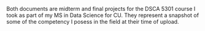 Both documents are midterm and final projects for the DSCA 5301 course I took as part of my MS in Data Science for CU.  They represent a snapshot of some of the competency I posess in the field at their time of upload.
